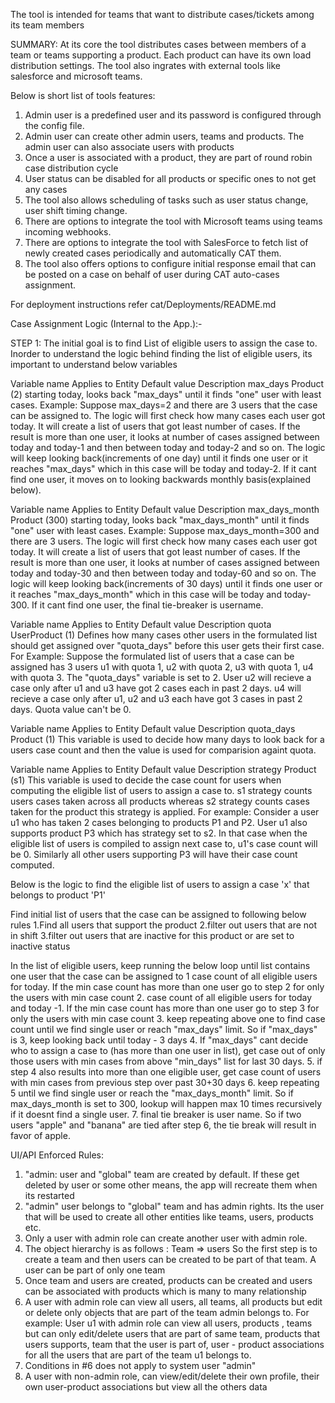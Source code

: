 The tool is intended for teams that want to distribute cases/tickets among its team members

SUMMARY: At its core the tool distributes cases between members of a team or teams supporting a product. Each product can have its own load distribution settings. The tool also ingrates with external tools like salesforce and microsoft teams. 

Below is short list of tools features:
1. Admin user is a predefined user and its password is configured through the config file. 
2. Admin user can create other admin users, teams and products. The admin user can also associate users with products
3. Once a user is associated with a product, they are part of round robin case distribution cycle
4. User status can be disabled for all products or specific ones to not get any cases
5. The tool also allows scheduling of tasks such as user status change, user shift timing change.
6. There are options to integrate the tool with Microsoft teams using teams incoming webhooks.
7. There are options to integrate the tool with SalesForce to fetch list of newly created cases periodically and automatically CAT them.
8. The tool also offers options to configure initial response email that can be posted on a case on behalf of user during CAT auto-cases assignment.

For deployment instructions refer cat/Deployments/README.md

Case Assignment Logic (Internal to the App.):-

STEP 1: The initial goal is to find List of eligible users to assign the case to. Inorder to understand the logic behind finding the list of eligible users, its important to understand below variables


Variable name      Applies to Entity       Default value      Description
max_days           Product                 (2)                starting today, looks back "max_days" until it finds "one" user with least cases. Example: Suppose max_days=2 and there are 3 users that the case can be assigned to. The logic will first check how many cases each user got today. It will create a list of users that got least number of cases.  If the result is more than one user, it looks at number of cases assigned between today and today-1 and then between today and today-2 and so on. The logic will keep looking back(increments of one day) until it finds one user or it reaches "max_days" which in this case will be today and today-2. If it cant find one user, it moves on to looking backwards monthly basis(explained below).

Variable name      Applies to Entity       Default value      Description
max_days_month     Product                 (300)              starting today, looks back "max_days_month" until it finds "one" user with least cases. Example: Suppose max_days_month=300 and there are 3 users. The logic will first check how many cases each user got today. It will create a list of users that got least number of cases.  If the result is more than one user, it looks at number of cases assigned between today and today-30 and then between today and today-60 and so on.  The logic will keep looking back(increments of 30 days) until it finds one user or it reaches "max_days_month" which in this case will be today and today-300. If it cant find one user, the final tie-breaker is username.

Variable name      Applies to Entity       Default value      Description
quota              UserProduct             (1)                Defines how many cases other users in the formulated list should get assigned over "quota_days" before this user gets their first case. For Example: Suppose the formulated list of users that a case can be assigned has 3 users u1 with quota 1, u2 with quota 2, u3 with quota 1, u4 with quota 3. The "quota_days" variable is set to 2. User u2 will recieve a case only after u1 and u3 have got 2 cases each in past 2 days. u4 will recieve a case only after u1, u2 and u3 each have got 3 cases in past 2 days. Quota value can't be 0.

Variable name      Applies to Entity       Default value      Description
quota_days         Product                 (1)                This variable is used to decide how many days to look back for a users case count and then the value is used for comparision againt quota.

Variable name      Applies to Entity       Default value      Description
strategy           Product                 (s1)               This variable is used to decide the case count for users when computing the eligible list of users to assign a case to. s1 strategy counts users cases taken across all products whereas s2 strategy counts cases taken for the product this strategy is applied. For example: Consider a user u1 who has taken 2 cases belonging to products P1 and P2. User u1 also supports product P3 which has strategy set to s2. In that case when the eligible list of users is compiled to assign next case to, u1's case count will be 0. Similarly all other users supporting P3 will have their case count computed.

Below is the logic to find the eligible list of users to assign a case 'x' that belongs to product 'P1'

Find initial list of users that the case can be assigned to following below rules
  1.Find all users that support the product
  2.filter out users that are not in shift
  3.filter out users that are inactive for this product or are set to inactive status

In the list of eligible users, keep running the below loop until list contains one user that the case can be assigned to
1 case count of all eligible users for today. If the min case count has more than one user go to step 2 for only the users with min case count
2. case count of all eligible users for today and today -1.  If the min case count has more than one user go to step 3 for only the users with min case count
3. keep repeating above one to find case count until we find single user or reach "max_days" limit. So if "max_days" is 3, keep looking back until today - 3 days
4. If "max_days" cant decide who to assign a case to (has more than one user in list), get case out of only those users with min cases from above "min_days" list for last 30 days. 
5. if step 4 also results into more than one eligible user, get case count of users with min cases from previous step over past 30+30 days
6. keep repeating 5 until we find single user or reach the "max_days_month" limit. So if max_days_month is set to 300, lookup will happen max 10 times recursively if it doesnt find a single user. 
7. final tie breaker is user name. So if two users "apple" and "banana" are tied after step 6, the tie break will result in favor of apple.


UI/API Enforced Rules:
1. "admin: user and "global" team are created by default. If these get deleted by user or some other means, the app will recreate them when its restarted
2. "admin" user belongs to "global" team and has admin rights. Its the user that will be used to create all other entities like teams, users, products etc.
3. Only a user with admin role can create another user with admin role. 
4. The object hierarchy is as follows : 
Team => users 
So the first step is to create a team and then users can be created to be part of that team. A user can be part of only one team
5. Once team and users are created, products can be created and users can be associated with products which is many to many relationship
6. A user with admin role can view all users, all teams, all products but edit or delete only objects that are part of the team admin belongs to. For example: User u1 with admin role can view all users, products , teams but can only edit/delete users that are part of same team, products that users supports, team that the user is part of, user - product associations for all the users that are part of the team u1 belongs to.
7. Conditions in #6 does not apply to system user "admin"
8. A user with non-admin role, can view/edit/delete their own profile, their own user-product associations but view all the others data








